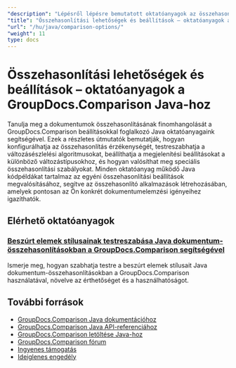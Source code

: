 ```yaml
---
"description": "Lépésről lépésre bemutatott oktatóanyagok az összehasonlítási viselkedés, az érzékenység és a megjelenítési beállítások testreszabásához a GroupDocs.Comparison for Java segítségével."
"title": "Összehasonlítási lehetőségek és beállítások – oktatóanyagok a GroupDocs.Comparison Java-hoz"
"url": "/hu/java/comparison-options/"
"weight": 11
type: docs
---
```

# Összehasonlítási lehetőségek és beállítások – oktatóanyagok a GroupDocs.Comparison Java-hoz

Tanulja meg a dokumentumok összehasonlításának finomhangolását a GroupDocs.Comparison beállításokkal foglalkozó Java oktatóanyagaink segítségével. Ezek a részletes útmutatók bemutatják, hogyan konfigurálhatja az összehasonlítás érzékenységét, testreszabhatja a változásészlelési algoritmusokat, beállíthatja a megjelenítési beállításokat a különböző változástípusokhoz, és hogyan valósíthat meg speciális összehasonlítási szabályokat. Minden oktatóanyag működő Java kódpéldákat tartalmaz az egyéni összehasonlítási beállítások megvalósításához, segítve az összehasonlító alkalmazások létrehozásában, amelyek pontosan az Ön konkrét dokumentumelemzési igényeihez igazíthatók.

## Elérhető oktatóanyagok

### [Beszúrt elemek stílusainak testreszabása Java dokumentum-összehasonlításokban a GroupDocs.Comparison segítségével](./groupdocs-comparison-java-custom-inserted-item-styles/)
Ismerje meg, hogyan szabhatja testre a beszúrt elemek stílusait Java dokumentum-összehasonlításokban a GroupDocs.Comparison használatával, növelve az érthetőséget és a használhatóságot.

## További források

- [GroupDocs.Comparison Java dokumentációhoz](https://docs.groupdocs.com/comparison/java/)
- [GroupDocs.Comparison Java API-referenciához](https://reference.groupdocs.com/comparison/java/)
- [GroupDocs.Comparison letöltése Java-hoz](https://releases.groupdocs.com/comparison/java/)
- [GroupDocs.Comparison fórum](https://forum.groupdocs.com/c/comparison)
- [Ingyenes támogatás](https://forum.groupdocs.com/)
- [Ideiglenes engedély](https://purchase.groupdocs.com/temporary-license/)